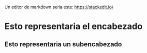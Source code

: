 Un editor de markdown seria este: https://stackedit.io/
# Esto representaria el encabezado
## Esto representaria un subencabezado 
